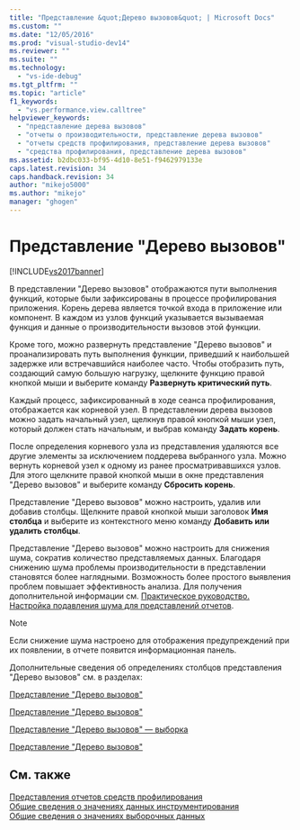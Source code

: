 ```yaml
---
title: "Представление &quot;Дерево вызовов&quot; | Microsoft Docs"
ms.custom: ""
ms.date: "12/05/2016"
ms.prod: "visual-studio-dev14"
ms.reviewer: ""
ms.suite: ""
ms.technology: 
  - "vs-ide-debug"
ms.tgt_pltfrm: ""
ms.topic: "article"
f1_keywords: 
  - "vs.performance.view.calltree"
helpviewer_keywords: 
  - "представление дерева вызовов"
  - "отчеты о производительности, представление дерева вызовов"
  - "отчеты средств профилирования, представление дерева вызовов"
  - "средства профилирования, представление дерева вызовов"
ms.assetid: b2dbc033-bf95-4d10-8e51-f9462979133e
caps.latest.revision: 34
caps.handback.revision: 34
author: "mikejo5000"
ms.author: "mikejo"
manager: "ghogen"
---
```

# Представление &quot;Дерево вызовов&quot;
[!INCLUDE[vs2017banner](../code-quality/includes/vs2017banner.md)]

В представлении "Дерево вызовов" отображаются пути выполнения функций, которые были зафиксированы в процессе профилирования приложения.  Корень дерева является точкой входа в приложение или компонент.  В каждом из узлов функций указывается вызываемая функция и данные о производительности вызовов этой функции.  
  
 Кроме того, можно развернуть представление "Дерево вызовов" и проанализировать путь выполнения функции, приведший к наибольшей задержке или встречавшийся наиболее часто.  Чтобы отобразить путь, создающий самую большую нагрузку, щелкните функцию правой кнопкой мыши и выберите команду **Развернуть критический путь**.  
  
 Каждый процесс, зафиксированный в ходе сеанса профилирования, отображается как корневой узел.  В представлении дерева вызовов можно задать начальный узел, щелкнув правой кнопкой мыши узел, который должен стать начальным, и выбрав команду **Задать корень**.  
  
 После определения корневого узла из представления удаляются все другие элементы за исключением поддерева выбранного узла.  Можно вернуть корневой узел к одному из ранее просматривавшихся узлов.  Для этого щелкните правой кнопкой мыши в окне представления "Дерево вызовов" и выберите команду **Сбросить корень**.  
  
 Представление "Дерево вызовов" можно настроить, удалив или добавив столбцы.  Щелкните правой кнопкой мыши заголовок **Имя столбца** и выберите из контекстного меню команду **Добавить или удалить столбцы**.  
  
 Представление "Дерево вызовов" можно настроить для снижения шума, сократив количество представляемых данных.  Благодаря снижению шума проблемы производительности в представлении становятся более наглядными.  Возможность более простого выявления проблем повышает эффективность анализа.  Для получения дополнительной информации см. [Практическое руководство. Настройка подавления шума для представлений отчетов](../profiling/how-to-configure-noise-reduction-in-report-views.md).  
  
> [!NOTE]
>  Если снижение шума настроено для отображения предупреждений при их появлении, в отчете появится информационная панель.  
  
 Дополнительные сведения об определениях столбцов представления "Дерево вызовов" см. в разделах:  
  
 [Представление "Дерево вызовов"](../profiling/call-tree-view-sampling-data.md)  
  
 [Представление "Дерево вызовов"](../profiling/call-tree-view-instrumentation-data.md)  
  
 [Представление "Дерево вызовов" — выборка](../profiling/call-tree-view-dotnet-memory-sampling-data.md)  
  
 [Представление "Дерево вызовов"](../profiling/call-tree-view-contention-data.md)  
  
## См. также  
 [Представления отчетов средств профилирования](../profiling/performance-report-views.md)   
 [Общие сведения о значениях данных инструментирования](../profiling/understanding-instrumentation-data-values.md)   
 [Общие сведения о значениях выборочных данных](../profiling/understanding-sampling-data-values.md)